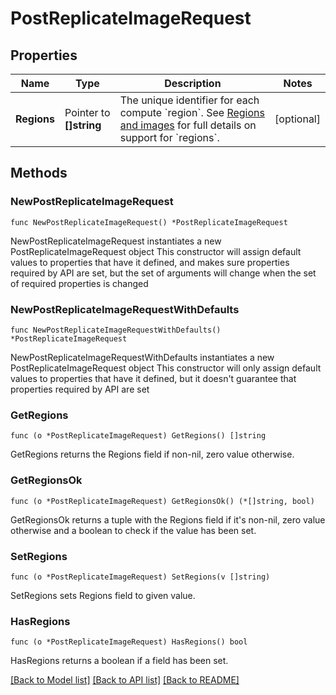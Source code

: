# PostReplicateImageRequest

## Properties

Name | Type | Description | Notes
------------ | ------------- | ------------- | -------------
**Regions** | Pointer to **[]string** | The unique identifier for each compute &#x60;region&#x60;. See [Regions and images](https://techdocs.akamai.com/cloud-computing/docs/images#regions-and-images) for full details on support for &#x60;regions&#x60;. | [optional] 

## Methods

### NewPostReplicateImageRequest

`func NewPostReplicateImageRequest() *PostReplicateImageRequest`

NewPostReplicateImageRequest instantiates a new PostReplicateImageRequest object
This constructor will assign default values to properties that have it defined,
and makes sure properties required by API are set, but the set of arguments
will change when the set of required properties is changed

### NewPostReplicateImageRequestWithDefaults

`func NewPostReplicateImageRequestWithDefaults() *PostReplicateImageRequest`

NewPostReplicateImageRequestWithDefaults instantiates a new PostReplicateImageRequest object
This constructor will only assign default values to properties that have it defined,
but it doesn't guarantee that properties required by API are set

### GetRegions

`func (o *PostReplicateImageRequest) GetRegions() []string`

GetRegions returns the Regions field if non-nil, zero value otherwise.

### GetRegionsOk

`func (o *PostReplicateImageRequest) GetRegionsOk() (*[]string, bool)`

GetRegionsOk returns a tuple with the Regions field if it's non-nil, zero value otherwise
and a boolean to check if the value has been set.

### SetRegions

`func (o *PostReplicateImageRequest) SetRegions(v []string)`

SetRegions sets Regions field to given value.

### HasRegions

`func (o *PostReplicateImageRequest) HasRegions() bool`

HasRegions returns a boolean if a field has been set.


[[Back to Model list]](../README.md#documentation-for-models) [[Back to API list]](../README.md#documentation-for-api-endpoints) [[Back to README]](../README.md)


